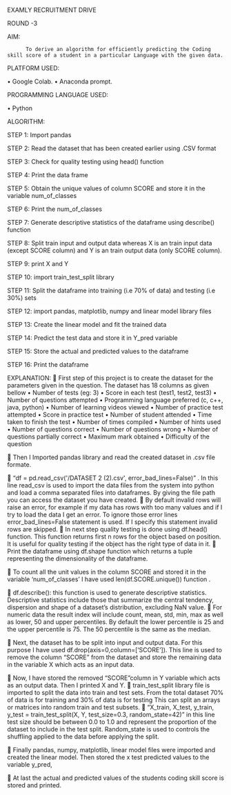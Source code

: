 EXAMLY RECRUITMENT DRIVE

ROUND -3

AIM: 

          To derive an algorithm for efficiently predicting the Coding skill score of a student in a particular Language with the given data.
          
PLATFORM USED:

•	Google Colab.
•	Anaconda prompt.

PROGRAMMING LANGUAGE USED:

•	Python

ALGORITHM:

STEP 1: Import pandas

STEP 2: Read the dataset that has been created earlier using .CSV format

STEP 3: Check for quality testing using head() function

STEP 4: Print the data frame  

STEP 5: Obtain the unique values of column SCORE and store it in the variable num_of_classes

STEP 6: Print the num_of_classes

STEP 7:  Generate descriptive statistics of the dataframe using describe() function

STEP 8: Split train input and output data whereas X is an train input data (except SCORE column) and Y is an train output data (only SCORE column).

STEP 9: print X and Y

STEP 10: import train_test_split library 

STEP 11: Split the dataframe into training (i.e 70% of data) and testing  (i.e 30%) sets

STEP 12: import pandas, matplotlib, numpy and linear model library files

STEP 13: Create the linear model and fit the trained data

STEP 14: Predict the test data and store it in Y_pred variable

STEP 15: Store the actual and predicted values to the dataframe

STEP 16: Print the dataframe 

EXPLANATION:
	First step of this project is to create the dataset for the parameters given in the question. The dataset has 18 columns  as given bellow 
•	Number of tests (eg: 3)
•	Score in each test (test1, test2, test3)
•	Number of questions attempted 
•	Programming language preferred (c, c++, java, python)
•	Number of learning videos viewed 
•	Number of practice test attempted 
•	Score in practice test
•	Number of student attended
•	Time taken to finish the test
•	Number of times compiled
•	Number of hints used
•	Number of questions correct
•	Number of questions wrong
•	Number of questions partially correct
•	Maximum mark obtained
•	Difficulty of the question

 


	Then I Imported pandas library and read the created dataset in .csv file formate.
 
	“df = pd.read_csv('/DATASET 2 (2).csv', error_bad_lines=False)” . In this line read_csv is used to import the data files from the system into python and load a comma separated files into dataframes. By giving the file path you can access the dataset you have created.
	By default invalid rows will raise an error, for example if my data has rows with too many values and if I try to load the data I get an error. To ignore those error lines error_bad_lines=False statement is used. If I specify this statement invalid rows are skipped.
	In next step quality testing is done using df.head() function. This function returns first n rows for the object based on position. It is useful for quality testing if the object has the right type of data in it.
	Print the dataframe using df.shape function which returns a tuple representing the dimensionality of the dataframe.
 


	To count all the unit values in the column SCORE and stored it in the variable ‘num_of_classes’ I have used len(df.SCORE.unique()) function .
 
	df.describe(): this function is used to generate descriptive statistics. Descriptive statistics include those that summarize the central tendency, dispersion and shape of a dataset’s distribution, excluding NaN value.
	For numeric data the result index will include count, mean, std, min, max as well as lower, 50 and upper percentiles. By default the lower percentile is 25 and the upper percentile is 75. The 50 percentile is the same as the median.

 

	Next, the dataset has to be split into input and output data. For this purpose I have used df.drop(axis=0,column=[‘SCORE’]). This line is used to remove the column “SCORE” from the dataset and store the remaining data in the variable X which acts as an input data.
 
	Now, I have stored the removed “SCORE”column in Y variable which acts as an output data. Then I printed X and Y.
	train_test_split library file is imported to split the data into train and test sets. From the total dataset 70% of data is for training and 30% of data is for testing This can split an arrays or matrices into random train and test subsets.
	“X_train, X_test, y_train, y_test = train_test_split(X, Y, test_size=0.3, random_state=42)” in this line test size should be between 0.0 to 1.0 and represent the proportion of the dataset to include in the test split. Random_state is used to controls the shuffling applied to the data before applying the split.

 
	Finally pandas, numpy, matplotlib, linear model files were imported and created the linear model. Then stored the x test predicted values to the variable y_pred,
 
	At last the actual and predicted values of the students coding skill score is stored and printed.
 
 



